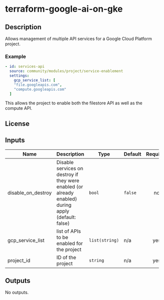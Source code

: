 # terraform-google-ai-on-gke

## Description

Allows management of multiple API services for a Google Cloud Platform project.

### Example

```yaml
- id: services-api
  source: community/modules/project/service-enablement
  settings:
    gcp_service_list: [
    "file.googleapis.com",
    "compute.googleapis.com"
  ]
```

This allows the project to enable both the filestore API as well as the compute API.

## License

<!-- BEGINNING OF PRE-COMMIT-TERRAFORM DOCS HOOK -->
## Inputs

| Name | Description | Type | Default | Required |
|------|-------------|------|---------|:--------:|
| disable\_on\_destroy | Disable services on destroy if they were enabled (or already enabled) during apply (default: false) | `bool` | `false` | no |
| gcp\_service\_list | list of APIs to be enabled for the project | `list(string)` | n/a | yes |
| project\_id | ID of the project | `string` | n/a | yes |

## Outputs

No outputs.

<!-- END OF PRE-COMMIT-TERRAFORM DOCS HOOK -->
